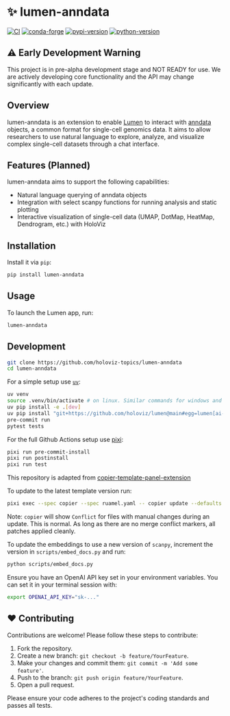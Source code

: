 # ✨ lumen-anndata

[![CI](https://img.shields.io/github/actions/workflow/status/holoviz-topics/lumen-anndata/ci.yml?style=flat-square&branch=main)](https://github.com/holoviz-topics/lumen-anndata/actions/workflows/ci.yml)
[![conda-forge](https://img.shields.io/conda/vn/conda-forge/lumen-anndata?logoColor=white&logo=conda-forge&style=flat-square)](https://prefix.dev/channels/conda-forge/packages/lumen-anndata)
[![pypi-version](https://img.shields.io/pypi/v/lumen-anndata.svg?logo=pypi&logoColor=white&style=flat-square)](https://pypi.org/project/lumen-anndata)
[![python-version](https://img.shields.io/pypi/pyversions/lumen-anndata?logoColor=white&logo=python&style=flat-square)](https://pypi.org/project/lumen-anndata)


## ⚠️ Early Development Warning

This project is in pre-alpha development stage and NOT READY for use.
We are actively developing core functionality and the API may change significantly with each update.

## Overview

lumen-anndata is an extension to enable [Lumen](https://lumen.holoviz.org/) to interact with [anndata](https://anndata.readthedocs.io/) objects, a common format for single-cell genomics data. It aims to allow researchers to use natural language to explore, analyze, and visualize complex single-cell datasets through a chat interface.

## Features (Planned)
lumen-anndata aims to support the following capabilities:

- Natural language querying of anndata objects
- Integration with select scanpy functions for running analysis and static plotting
- Interactive visualization of single-cell data (UMAP, DotMap, HeatMap, Dendrogram, etc.) with HoloViz

## Installation

Install it via `pip`:

```bash
pip install lumen-anndata
```

## Usage

To launch the Lumen app, run:

```bash
lumen-anndata
```

## Development

```bash
git clone https://github.com/holoviz-topics/lumen-anndata
cd lumen-anndata
```

For a simple setup use [`uv`](https://docs.astral.sh/uv/):

```bash
uv venv
source .venv/bin/activate # on linux. Similar commands for windows and osx
uv pip install -e .[dev]
uv pip install "git+https://github.com/holoviz/lumen@main#egg=lumen[ai-llama]"
pre-commit run
pytest tests
```

For the full Github Actions setup use [pixi](https://pixi.sh):

```bash
pixi run pre-commit-install
pixi run postinstall
pixi run test
```

This repository is adapted from [copier-template-panel-extension](https://github.com/panel-extensions/copier-template-panel-extension)

To update to the latest template version run:

```bash
pixi exec --spec copier --spec ruamel.yaml -- copier update --defaults --trust
```

Note: `copier` will show `Conflict` for files with manual changes during an update. This is normal. As long as there are no merge conflict markers, all patches applied cleanly.

To update the embeddings to use a new version of `scanpy`, increment the version in `scripts/embed_docs.py` and run:

```bash
python scripts/embed_docs.py
```

Ensure you have an OpenAI API key set in your environment variables. You can set it in your terminal session with:

```bash
export OPENAI_API_KEY="sk-..."
```

## ❤️ Contributing

Contributions are welcome! Please follow these steps to contribute:

1. Fork the repository.
2. Create a new branch: `git checkout -b feature/YourFeature`.
3. Make your changes and commit them: `git commit -m 'Add some feature'`.
4. Push to the branch: `git push origin feature/YourFeature`.
5. Open a pull request.

Please ensure your code adheres to the project's coding standards and passes all tests.
